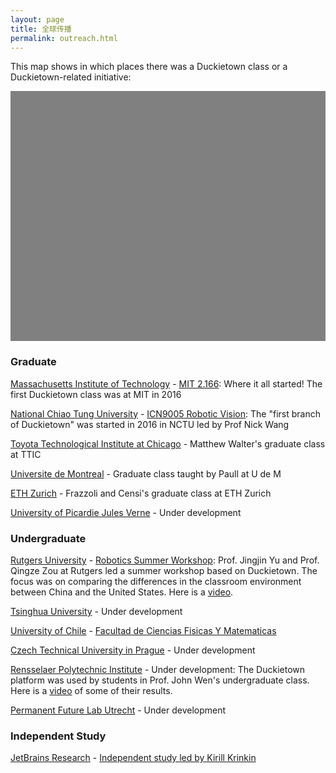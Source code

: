 ```yaml
---
layout: page
title: 全球传播
permalink: outreach.html
---
```


This map shows in which places there was a Duckietown class or
a Duckietown-related initiative:

<style type="text/css">
        #map {
        width: 100%;
        height: 400px;
        background-color: grey;
      }
</style>



<div id="map"></div>
<script>
function initMap() {
var boston = {lat: 42.3601, lng: -71.0589};
        var map = new google.maps.Map(document.getElementById('map'), {
          zoom: 2,
          center: boston
        });var infoWindow = new google.maps.InfoWindow(), marker, i;var service = new google.maps.places.PlacesService(map);
    // Info Window Content
    var infoWindowContent = []
infoWindowContent.push(['<div class="info_content">'+'<h3>Graduate' + ' Class'+ ': <a href="http://duckietown.mit.edu/">'+ ' MIT 2.166'+'</a>'+' at '+'<a href="http://web.mit.edu">'+'Massachusetts Institute of Technology'+'</a>'+'</h3>'+'<p>Where it all started! The first Duckietown class was at MIT in 2016</p>'+'</div>']);
infoWindowContent.push(['<div class="info_content">'+'<h3>Graduate' + ' Class'+ ': <a href="http://duckietown.nctu.edu.tw/">'+ ' ICN9005 Robotic Vision'+'</a>'+' at '+'<a href="http://www.nctu.edu.tw/en">'+'National Chiao Tung University'+'</a>'+'</h3>'+'<p>The "first branch of Duckietown" was started in 2016 in NCTU led by Prof Nick Wang</p>'+'</div>']);
infoWindowContent.push(['<div class="info_content">'+'<h3>Independent' + ': <a href="https://research.jetbrains.org/duckietown">'+ ' Independent study led by Kirill Krinkin'+'</a>'+' at '+'<a href="https://research.jetbrains.org/duckietown">'+'JetBrains Research'+'</a>'+'</h3>'+'</div>']);
infoWindowContent.push(['<div class="info_content">'+'<h3>Undergraduate' + ' Class'+ ': <a href="http://soe.rutgers.edu/story/robotics-workshop-brings-international-students-rutgers">'+ ' Robotics Summer Workshop'+'</a>'+' at '+'<a href="http://www.rutgers.edu/">'+'Rutgers University'+'</a>'+'</h3>'+'<p>Prof. Jingjin Yu and Prof. Qingze Zou at Rutgers led a summer workshop based on Duckietown. The focus was on comparing the differences in the classroom environment between China and the United States. Here is a  <a href="https://www.youtube.com/watch?v=I4NudbNBUHI">video</a>.</p>'+'</div>']);
infoWindowContent.push(['<div class="info_content">'+'<h3>Undergraduate' + ' Class'+ ' Under Development'+' at '+'<a href="http://www.tsinghua.edu.cn/publish/newthuen/">'+'Tsinghua University'+'</a>'+'</h3>'+'</div>']);
infoWindowContent.push(['<div class="info_content">'+'<h3>Undergraduate' + ' Class'+ ': <a href="https://www.facebook.com/duckietowncl/">'+ ' Facultad de Ciencias Fisicas Y Matematicas'+'</a>'+' at '+'<a href="http://www.uchile.cl/">'+'University of Chile'+'</a>'+'</h3>'+'</div>']);
infoWindowContent.push(['<div class="info_content">'+'<h3>Undergraduate' + ' Class'+ ' Under Development'+' at '+'<a href="https://www.cvut.cz/en">'+'Czech Technical University in Prague'+'</a>'+'</h3>'+'</div>']);
infoWindowContent.push(['<div class="info_content">'+'<h3>Undergraduate' + ' Class'+ ' Under Development'+' at '+'<a href="https://rpi.edu/">'+'Rensselaer Polytechnic Institute'+'</a>'+'</h3>'+'<p>The Duckietown platform was used by students in Prof. John Wen&apos;s undergraduate class. Here is a <a href="https://www.youtube.com/playlist?list=PL3qku09D5UsDIiNOpI6NKZgdSNQlhaMKm">video</a> of some of their results.</p>'+'</div>']);
infoWindowContent.push(['<div class="info_content">'+'<h3>Undergraduate' + ' Class'+ ' Under Development'+' at '+'<a href="https://permanentfuturelab.wiki/wiki/Seats2meet.com_Utrecht_CS">'+'Permanent Future Lab Utrecht'+'</a>'+'</h3>'+'</div>']);
infoWindowContent.push(['<div class="info_content">'+'<h3>Graduate' + ' Class'+ ' Matthew Walter&apos;s graduate class at TTIC'+' at '+'<a href="http://www.ttic.edu/">'+'Toyota Technological Institute at Chicago'+'</a>'+'</h3>'+'</div>']);
infoWindowContent.push(['<div class="info_content">'+'<h3>Graduate' + ' Class'+ ' Graduate class taught by Paull at U de M'+' at '+'<a href="http://www.umontreal.ca/en/">'+'Universite de Montreal'+'</a>'+'</h3>'+'</div>']);
infoWindowContent.push(['<div class="info_content">'+'<h3>Graduate' + ' Class'+ ' Frazzoli and Censi&apos;s graduate class at ETH Zurich'+' at '+'<a href="https://www.ethz.ch">'+'ETH Zurich'+'</a>'+'</h3>'+'</div>']);
infoWindowContent.push(['<div class="info_content">'+'<h3>Graduate' + ' Class'+ ' Under Development'+' at '+'<a href="https://www.u-picardie.fr/">'+'University of Picardie Jules Verne'+'</a>'+'</h3>'+'</div>']);
infoWindowContent.push(['<div class="info_content">'+'<h3>Research' + ': <a href="http://faculty.ucmerced.edu/scarpin">'+ ' Under Development'+'</a>'+' at '+'<a href="http://www.ucmerced.edu/">'+'University of California, Merced'+'</a>'+'</h3>'+'</div>']);
infoWindowContent.push(['<div class="info_content">'+'<h3>Independent' + ' Under Development'+' at '+'<a href="https://university.innopolis.ru/en/">'+'Innopolis University'+'</a>'+'</h3>'+'</div>']);
infoWindowContent.push(['<div class="info_content">'+'<h3>High School' + ' Class'+ ': <a href="http://www.perlatecnica.it/">'+ ' Perlatecnica'+'</a>'+' at '+'<a href="http://www.isismarcianise.gov.it/">'+'ISIS Ferraris-Buccini Marcianise'+'</a>'+'</h3>'+'<p>Class  led by Mr. Mauro D&apos;Angelo. The code for the high school class is available at <a href="https://github.com/duckietown/duckietown-hs">Duckietown HS Github page</a>.</p>'+'</div>']);
infoWindowContent.push(['<div class="info_content">'+'<h3>High School' + ' Class'+ ': <a href="http://www.perlatecnica.it/">'+ ' Perlatecnica'+'</a>'+' at '+'ITI E.Fermi Via Merine, 5, 73100 Lecce LE'+'</h3>'+'<p>Class  led by Mr. Mauro D&apos;Angelo. The code for the high school class is available at <a href="https://github.com/duckietown/duckietown-hs">Duckietown HS Github page</a>.</p>'+'</div>']);
infoWindowContent.push(['<div class="info_content">'+'<h3>High School' + ' Class'+ ': <a href="http://www.perlatecnica.it/">'+ ' Perlatecnica'+'</a>'+' at '+'Istituto d&apos;istruzione superiore Baronissi'+'</h3>'+'<p>Class led by Mauro D&apos;Angelo. The code for the high school class is available at <a href="https://github.com/duckietown/duckietown-hs">Duckietown HS Github page</a>.</p>'+'</div>']);
infoWindowContent.push(['<div class="info_content">'+'<h3>High School' + ' Class'+ ': <a href="http://www.perlatecnica.it/">'+ ' Perlatecnica'+'</a>'+' at '+'Associazione Dambros'+'</h3>'+'<p>Class led by Mauro D&apos;Angelo. The code for the high school class is available at <a href="https://github.com/duckietown/duckietown-hs">Duckietown HS Github page</a>.</p>'+'</div>']);
infoWindowContent.push(['<div class="info_content">'+'<h3>High School' + ' Class'+ ': <a href="http://www.perlatecnica.it/">'+ ' Perlatecnica'+'</a>'+' at '+'ITI Dalla Chiesa Afragola - Via Sicilia 60 80021 Afragola'+'</h3>'+'<p>Class led by Mauro D&apos;Angelo. The code for the high school class is available at <a href="https://github.com/duckietown/duckietown-hs">Duckietown HS Github page</a>.</p>'+'</div>']);
infoWindowContent.push(['<div class="info_content">'+'<h3>High School' + ' Class'+ ': <a href="http://www.perlatecnica.it/">'+ ' Perlatecnica'+'</a>'+' at '+'Liceo Statale Gandhi - Via Aldo Moro 26 80026 Casoria (NA)'+'</h3>'+'<p>Class  led by Mr. Mauro D&apos;Angelo. The code for the high school class is available at <a href="https://github.com/duckietown/duckietown-hs">Duckietown HS Github page</a>.</p>'+'</div>']);
infoWindowContent.push(['<div class="info_content">'+'<h3>High School' + ' Class'+ ': <a href="http://www.perlatecnica.it/">'+ ' Perlatecnica'+'</a>'+' at '+'ITI Enrico Medi Via Buongiovanni 84  80046 - San Giorgio a Cremano (NA)'+'</h3>'+'<p>Class  led by Mr. Mauro D&apos;Angelo. The code for the high school class is available at <a href="https://github.com/duckietown/duckietown-hs">Duckietown HS Github page</a>.</p>'+'</div>']);
infoWindowContent.push(['<div class="info_content">'+'<h3>High School' + ' Class'+ ': <a href="http://www.perlatecnica.it/">'+ ' Perlatecnica'+'</a>'+' at '+'Villaggio dei ragazzi Maddaloni'+'</h3>'+'<p>Class by Mr. Mauro D&apos;Angelo. The code for the high school class is available at <a href="https://github.com/duckietown/duckietown-hs">Duckietown HS Github page</a>.</p>'+'</div>']);
infoWindowContent.push(['<div class="info_content">'+'<h3>High School' + ' Class'+ ': <a href="http://www.perlatecnica.it/">'+ ' Perlatecnica'+'</a>'+' at '+'Istituto Tecnico Salvatore Citelli via Palermo, 78 - 94017 Regalbuto'+'</h3>'+'<p>Class  led by Mr. Mauro D&apos;Angelo. The code for the high school class is available at <a href="https://github.com/duckietown/duckietown-hs">Duckietown HS Github page</a>.</p>'+'</div>']);
infoWindowContent.push(['<div class="info_content">'+'<h3>High School' + ' Class'+ ': <a href="http://www.perlatecnica.it/">'+ ' Perlatecnica'+'</a>'+' at '+'Universita Federico II - Via Claudio, 21, 80125 Napoli (NA)'+'</h3>'+'<p>Class  led by Mr. Mauro D&apos;Angelo. The code for the high school class is available at <a href="https://github.com/duckietown/duckietown-hs">Duckietown HS Github page</a>.</p>'+'</div>']);
infoWindowContent.push(['<div class="info_content">'+'<h3>High School' + ' Class'+ ': <a href="http://www.perlatecnica.it/">'+ ' Perlatecnica'+'</a>'+' at '+'<a href="http://www.liceogandhi.gov.it/">'+'Liceo scientifico Gandhi Casoria'+'</a>'+'</h3>'+'<p>Class  led by Mr. Mauro D&apos;Angelo. The code for the high school class is available at <a href="https://github.com/duckietown/duckietown-hs">Duckietown HS Github page</a>.</p>'+'</div>']);
infoWindowContent.push(['<div class="info_content">'+'<h3>Elementary School' + ' Class'+ ' Bruce Schwartz&apos;s 5th grade class are building their own robots based on the Duckiebot design'+' at '+'<a href="http://www.peckschool.org/page">'+'The Peck School'+'</a>'+'</h3>'+'<p>The 5th graders are designing their own robots</p>'+'</div>']);
infoWindowContent.push(['<div class="info_content">'+'<h3>High School' + ' Class'+ ': <a href="http://www.perlatecnica.it/">'+ ' Perlatecnica'+'</a>'+' at '+'Ingegneria Elettronica Napoli'+'</h3>'+'<p>Class  led by Mr. Mauro D&apos;Angelo. The code for the high school class is available at <a href="https://github.com/duckietown/duckietown-hs">Duckietown HS Github page</a>.</p>'+'</div>']);
infoWindowContent.push(['<div class="info_content">'+'<h3>Independent' + ' Independent project'+' at '+'<a href="https://www.roeper.org/">'+'Roeper School in Birmingham'+'</a>'+'</h3>'+'<p>Nathaniel Lee is a senior at the Roeper School in Birmingham, MI and is taking the Duckietown course as an independent study.</p>'+'</div>']);
var image = {
            url: '/media/duckie2.png',
            scaledSize: new google.maps.Size(20,20),
            origin: new google.maps.Point(0, 0),
            anchor: new google.maps.Point(0, 20)
  };
        marker = new google.maps.Marker({
         position: new google.maps.LatLng(42.360082100,-71.094279000),
         map: map,
         icon: image,
         title: 'Massachusetts Institute of Technology \nMIT 2.166 \n(Graduate Class)'
        });
            google.maps.event.addListener(marker, 'click', (function(marker,i) {
              return function() {
                infoWindow.setContent(infoWindowContent[0][0]);
                infoWindow.open(map, marker);
            }
        })(marker, 0));
        marker = new google.maps.Marker({
         position: new google.maps.LatLng(24.785945600,120.996622000),
         map: map,
         icon: image,
         title: 'National Chiao Tung University \nICN9005 Robotic Vision \n(Graduate Class)'
        });
            google.maps.event.addListener(marker, 'click', (function(marker,i) {
              return function() {
                infoWindow.setContent(infoWindowContent[1][0]);
                infoWindow.open(map, marker);
            }
        })(marker, 1));
        marker = new google.maps.Marker({
         position: new google.maps.LatLng(59.980699000,30.324098000),
         map: map,
         icon: image,
         title: 'JetBrains Research \nIndependent study led by Kirill Krinkin \n(Independent)'
        });
            google.maps.event.addListener(marker, 'click', (function(marker,i) {
              return function() {
                infoWindow.setContent(infoWindowContent[2][0]);
                infoWindow.open(map, marker);
            }
        })(marker, 2));
        marker = new google.maps.Marker({
         position: new google.maps.LatLng(40.498251400,-74.446930900),
         map: map,
         icon: image,
         title: 'Rutgers University \nRobotics Summer Workshop \n(Undergraduate Class)'
        });
            google.maps.event.addListener(marker, 'click', (function(marker,i) {
              return function() {
                infoWindow.setContent(infoWindowContent[3][0]);
                infoWindow.open(map, marker);
            }
        })(marker, 3));
        marker = new google.maps.Marker({
         position: new google.maps.LatLng(39.999717200,116.326314100),
         map: map,
         icon: image,
         title: 'Tsinghua University \nUnder Development \n(Undergraduate Class)'
        });
            google.maps.event.addListener(marker, 'click', (function(marker,i) {
              return function() {
                infoWindow.setContent(infoWindowContent[4][0]);
                infoWindow.open(map, marker);
            }
        })(marker, 4));
        marker = new google.maps.Marker({
         position: new google.maps.LatLng(-33.444576500,-70.651470300),
         map: map,
         icon: image,
         title: 'University of Chile \nFacultad de Ciencias Fisicas Y Matematicas \n(Undergraduate Class)'
        });
            google.maps.event.addListener(marker, 'click', (function(marker,i) {
              return function() {
                infoWindow.setContent(infoWindowContent[5][0]);
                infoWindow.open(map, marker);
            }
        })(marker, 5));
        marker = new google.maps.Marker({
         position: new google.maps.LatLng(50.103035900,14.391149700),
         map: map,
         icon: image,
         title: 'Czech Technical University in Prague \nUnder Development \n(Undergraduate Class)'
        });
            google.maps.event.addListener(marker, 'click', (function(marker,i) {
              return function() {
                infoWindow.setContent(infoWindowContent[6][0]);
                infoWindow.open(map, marker);
            }
        })(marker, 6));
        marker = new google.maps.Marker({
         position: new google.maps.LatLng(42.730177900,-73.678931000),
         map: map,
         icon: image,
         title: 'Rensselaer Polytechnic Institute \nUnder Development \n(Undergraduate Class)'
        });
            google.maps.event.addListener(marker, 'click', (function(marker,i) {
              return function() {
                infoWindow.setContent(infoWindowContent[7][0]);
                infoWindow.open(map, marker);
            }
        })(marker, 7));
        marker = new google.maps.Marker({
         position: new google.maps.LatLng(52.089135300,5.113237100),
         map: map,
         icon: image,
         title: 'Permanent Future Lab Utrecht \nUnder Development \n(Undergraduate Class)'
        });
            google.maps.event.addListener(marker, 'click', (function(marker,i) {
              return function() {
                infoWindow.setContent(infoWindowContent[8][0]);
                infoWindow.open(map, marker);
            }
        })(marker, 8));
        marker = new google.maps.Marker({
         position: new google.maps.LatLng(41.784751700,-87.592717900),
         map: map,
         icon: image,
         title: 'Toyota Technological Institute at Chicago \nMatthew Walter&apos;s graduate class at TTIC \n(Graduate Class)'
        });
            google.maps.event.addListener(marker, 'click', (function(marker,i) {
              return function() {
                infoWindow.setContent(infoWindowContent[9][0]);
                infoWindow.open(map, marker);
            }
        })(marker, 9));
        marker = new google.maps.Marker({
         position: new google.maps.LatLng(45.505904200,-73.613793500),
         map: map,
         icon: image,
         title: 'Universite de Montreal \nGraduate class taught by Paull at U de M \n(Graduate Class)'
        });
            google.maps.event.addListener(marker, 'click', (function(marker,i) {
              return function() {
                infoWindow.setContent(infoWindowContent[10][0]);
                infoWindow.open(map, marker);
            }
        })(marker, 10));
        marker = new google.maps.Marker({
         position: new google.maps.LatLng(47.376366100,8.547531400),
         map: map,
         icon: image,
         title: 'ETH Zurich \nFrazzoli and Censi&apos;s graduate class at ETH Zurich \n(Graduate Class)'
        });
            google.maps.event.addListener(marker, 'click', (function(marker,i) {
              return function() {
                infoWindow.setContent(infoWindowContent[11][0]);
                infoWindow.open(map, marker);
            }
        })(marker, 11));
        marker = new google.maps.Marker({
         position: new google.maps.LatLng(49.876401400,2.263670600),
         map: map,
         icon: image,
         title: 'University of Picardie Jules Verne \nUnder Development \n(Graduate Class)'
        });
            google.maps.event.addListener(marker, 'click', (function(marker,i) {
              return function() {
                infoWindow.setContent(infoWindowContent[12][0]);
                infoWindow.open(map, marker);
            }
        })(marker, 12));
        marker = new google.maps.Marker({
         position: new google.maps.LatLng(37.364073300,-120.430203000),
         map: map,
         icon: image,
         title: 'University of California, Merced \nUnder Development \n(Research)'
        });
        marker = new google.maps.Marker({
         position: new google.maps.LatLng(55.753449000,48.741222300),
         map: map,
         icon: image,
         title: 'Innopolis University \nUnder Development \n(Independent)'
        });
        marker = new google.maps.Marker({
         position: new google.maps.LatLng(41.029723100,14.262962800),
         map: map,
         icon: image,
         title: 'ISIS Ferraris-Buccini Marcianise \nPerlatecnica \n(High School Class)'
        });
        marker = new google.maps.Marker({
         position: new google.maps.LatLng(40.347443900,18.185861000),
         map: map,
         icon: image,
         title: 'ITI E.Fermi Via Merine, 5, 73100 Lecce LE \nPerlatecnica \n(High School Class)'
        });
        marker = new google.maps.Marker({
         position: new google.maps.LatLng(40.736706700,14.763872800),
         map: map,
         icon: image,
         title: 'Istituto d&apos;istruzione superiore Baronissi \nPerlatecnica \n(High School Class)'
        });
        marker = new google.maps.Marker({
         position: new google.maps.LatLng(40.796661500,14.600524400),
         map: map,
         icon: image,
         title: 'Associazione Dambros \nPerlatecnica \n(High School Class)'
        });
        marker = new google.maps.Marker({
         position: new google.maps.LatLng(40.930284800,14.308454300),
         map: map,
         icon: image,
         title: 'ITI Dalla Chiesa Afragola - Via Sicilia 60 80021 Afragola \nPerlatecnica \n(High School Class)'
        });
        marker = new google.maps.Marker({
         position: new google.maps.LatLng(40.899785200,14.282357400),
         map: map,
         icon: image,
         title: 'Liceo Statale Gandhi - Via Aldo Moro 26 80026 Casoria (NA) \nPerlatecnica \n(High School Class)'
        });
        marker = new google.maps.Marker({
         position: new google.maps.LatLng(40.840506900,14.343741800),
         map: map,
         icon: image,
         title: 'ITI Enrico Medi Via Buongiovanni 84  80046 - San Giorgio a Cremano (NA) \nPerlatecnica \n(High School Class)'
        });
        marker = new google.maps.Marker({
         position: new google.maps.LatLng(41.039639400,14.381165200),
         map: map,
         icon: image,
         title: 'Villaggio dei ragazzi Maddaloni \nPerlatecnica \n(High School Class)'
        });
        marker = new google.maps.Marker({
         position: new google.maps.LatLng(37.648900100,14.635377500),
         map: map,
         icon: image,
         title: 'Istituto Tecnico Salvatore Citelli via Palermo, 78 - 94017 Regalbuto \nPerlatecnica \n(High School Class)'
        });
        marker = new google.maps.Marker({
         position: new google.maps.LatLng(40.837002300,14.189024300),
         map: map,
         icon: image,
         title: 'Universita Federico II - Via Claudio, 21, 80125 Napoli (NA) \nPerlatecnica \n(High School Class)'
        });
        marker = new google.maps.Marker({
         position: new google.maps.LatLng(40.899785200,14.282368100),
         map: map,
         icon: image,
         title: 'Liceo scientifico Gandhi Casoria \nPerlatecnica \n(High School Class)'
        });
        marker = new google.maps.Marker({
         position: new google.maps.LatLng(40.786958500,-74.473032700),
         map: map,
         icon: image,
         title: 'The Peck School \nBruce Schwartz&apos;s 5th grade class are building their own robots based on the Duckiebot design \n(Elementary School Class)'
        });
        marker = new google.maps.Marker({
         position: new google.maps.LatLng(40.836991700,14.188852600),
         map: map,
         icon: image,
         title: 'Ingegneria Elettronica Napoli \nPerlatecnica \n(High School Class)'
        });
        marker = new google.maps.Marker({
         position: new google.maps.LatLng(42.593052100,-83.254676200),
         map: map,
         icon: image,
         title: 'Roeper School in Birmingham \nIndependent project \n(Independent)'
        });
      }

    </script>
<script async defer
        src="https://maps.googleapis.com/maps/api/js?key=AIzaSyDCdYZ3gHK80cDg8NKT8g24JQJVLyUYqc8&callback=initMap&libraries=places">
    </script>







### Graduate




<p id="MIT" class=""> <a class="title" href="http://web.mit.edu">Massachusetts Institute of Technology</a> - <a class="title" href="http://duckietown.mit.edu/"> MIT 2.166</a>: Where it all started! The first Duckietown class was at MIT in 2016</p>



<p id="NCTU" class=""> <a class="title" href="http://www.nctu.edu.tw/en">National Chiao Tung University</a> - <a class="title" href="http://duckietown.nctu.edu.tw/"> ICN9005 Robotic Vision</a>: The "first branch of Duckietown" was started in 2016 in NCTU led by Prof Nick Wang</p>



<p id="TTIC" class=""> <a class="title" href="http://www.ttic.edu/">Toyota Technological Institute at Chicago</a> - Matthew Walter&apos;s graduate class at TTIC</p>



<p id="UdM" class=""> <a class="title" href="http://www.umontreal.ca/en/">Universite de Montreal</a> - Graduate class taught by Paull at U de M</p>



<p id="ETHZ" class=""> <a class="title" href="https://www.ethz.ch">ETH Zurich</a> - Frazzoli and Censi&apos;s graduate class at ETH Zurich</p>



<p id="PJV" class=""> <a class="title" href="https://www.u-picardie.fr/">University of Picardie Jules Verne</a> - Under development</p>




### Undergraduate




<p id="Rutgers" class=""> <a class="title" href="http://www.rutgers.edu/">Rutgers University</a> - <a class="title" href="http://soe.rutgers.edu/story/robotics-workshop-brings-international-students-rutgers"> Robotics Summer Workshop</a>: Prof. Jingjin Yu and Prof. Qingze Zou at Rutgers led a summer workshop based on Duckietown. The focus was on comparing the differences in the classroom environment between China and the United States. Here is a  <a href="https://www.youtube.com/watch?v=I4NudbNBUHI">video</a>.</p>



<p id="Tsinghua" class=""> <a class="title" href="http://www.tsinghua.edu.cn/publish/newthuen/">Tsinghua University</a> - Under development</p>



<p id="Chile" class=""> <a class="title" href="http://www.uchile.cl/">University of Chile</a> - <a class="title" href="https://www.facebook.com/duckietowncl/"> Facultad de Ciencias Fisicas Y Matematicas</a></p>



<p id="CTU" class=""> <a class="title" href="https://www.cvut.cz/en">Czech Technical University in Prague</a> - Under development</p>



<p id="RPI" class=""> <a class="title" href="https://rpi.edu/">Rensselaer Polytechnic Institute</a> - Under development: The Duckietown platform was used by students in Prof. John Wen&apos;s undergraduate class. Here is a <a href="https://www.youtube.com/playlist?list=PL3qku09D5UsDIiNOpI6NKZgdSNQlhaMKm">video</a> of some of their results.</p>



<p id="Utrecht" class=""> <a class="title" href="https://permanentfuturelab.wiki/wiki/Seats2meet.com_Utrecht_CS">Permanent Future Lab Utrecht</a> - Under development</p>




### Independent Study




<p id="jetbrains" class=""> <a class="title" href="https://research.jetbrains.org/duckietown">JetBrains Research</a> - <a class="title" href="https://research.jetbrains.org/duckietown"> Independent study led by Kirill Krinkin</a></p>

